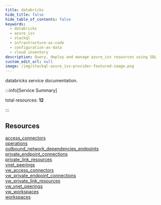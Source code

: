 ```yaml
---
title: databricks
hide_title: false
hide_table_of_contents: false
keywords:
  - databricks
  - azure_isv
  - stackql
  - infrastructure-as-code
  - configuration-as-data
  - cloud inventory
description: Query, deploy and manage azure_isv resources using SQL
custom_edit_url: null
image: /img/stackql-azure_isv-provider-featured-image.png
---
```


databricks service documentation.

:::info[Service Summary]

total resources: __12__  

:::

## Resources
<div class="row">
<div class="providerDocColumn">
<a href="/services/databricks/access_connectors/">access_connectors</a><br />
<a href="/services/databricks/operations/">operations</a><br />
<a href="/services/databricks/outbound_network_dependencies_endpoints/">outbound_network_dependencies_endpoints</a><br />
<a href="/services/databricks/private_endpoint_connections/">private_endpoint_connections</a><br />
<a href="/services/databricks/private_link_resources/">private_link_resources</a><br />
<a href="/services/databricks/vnet_peerings/">vnet_peerings</a>
</div>
<div class="providerDocColumn">
<a href="/services/databricks/vw_access_connectors/">vw_access_connectors</a><br />
<a href="/services/databricks/vw_private_endpoint_connections/">vw_private_endpoint_connections</a><br />
<a href="/services/databricks/vw_private_link_resources/">vw_private_link_resources</a><br />
<a href="/services/databricks/vw_vnet_peerings/">vw_vnet_peerings</a><br />
<a href="/services/databricks/vw_workspaces/">vw_workspaces</a><br />
<a href="/services/databricks/workspaces/">workspaces</a>
</div>
</div>